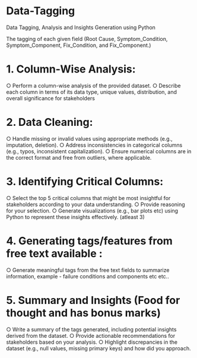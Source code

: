 # Data-Tagging
Data Tagging, Analysis and Insights Generation using Python

The tagging of each given field (Root Cause, Symptom_Condition, Symptom_Component, Fix_Condition, and Fix_Component.)

# 1. Column-Wise Analysis:
○ Perform a column-wise analysis of the provided dataset.
○ Describe each column in terms of its data type, unique values, distribution, and
overall significance for stakeholders
# 2. Data Cleaning:
○ Handle missing or invalid values using appropriate methods (e.g., imputation,
deletion).
○ Address inconsistencies in categorical columns (e.g., typos, inconsistent
capitalization).
○ Ensure numerical columns are in the correct format and free from outliers, where
applicable.
# 3. Identifying Critical Columns:
○ Select the top 5 critical columns that might be most insightful for stakeholders
according to your data understanding.
○ Provide reasoning for your selection.
○ Generate visualizations (e.g., bar plots etc) using Python to represent these
insights effectively. (atleast 3)
# 4. Generating tags/features from free text available :
○ Generate meaningful tags from the free text fields to summarize information,
example - failure conditions and components etc etc..
# 5. Summary and Insights (Food for thought and has bonus marks)
○ Write a summary of the tags generated, including potential insights derived from
the dataset.
○ Provide actionable recommendations for stakeholders based on your analysis.
○ Highlight discrepancies in the dataset (e.g., null values, missing primary keys)
and how did you approach.
